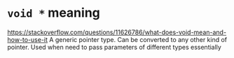 # `void *` meaning
https://stackoverflow.com/questions/11626786/what-does-void-mean-and-how-to-use-it
A generic pointer type. Can be converted to any other kind of pointer. Used when need to pass parameters of different types essentially